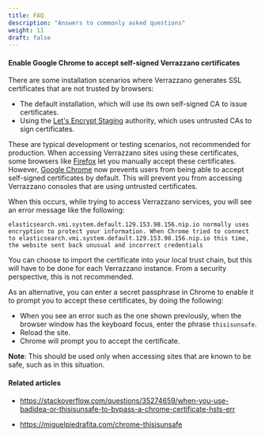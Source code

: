 ```yaml
---
title: FAQ
description: "Answers to commonly asked questions"
weight: 11
draft: false
---
```



#### Enable Google Chrome to accept self-signed Verrazzano certificates

There are some installation scenarios where Verrazzano generates SSL certificates that are not trusted by browsers:

* The default installation, which will use its own self-signed CA to issue certificates.
* Using the [Let's Encrypt Staging](https://letsencrypt.org/docs/staging-environment) authority, which uses untrusted CAs to sign certificates.

These are typical development or testing scenarios, not recommended for production.  When accessing Verrazzano sites
using these certificates, some browsers like [Firefox](https://www.mozilla.org/en-US/firefox/new/) let you manually
accept these certificates.  However, [Google Chrome](https://www.google.com/chrome) now prevents users from being able to accept
self-signed certificates by default. This will prevent you from accessing Verrazzano consoles that are using untrusted
certificates.

When this occurs, while trying to access Verrazzano services, you will see an error message like the following:

```
elasticsearch.vmi.system.default.129.153.98.156.nip.io normally uses encryption to protect your information. When Chrome tried to connect to elasticsearch.vmi.system.default.129.153.98.156.nip.io this time, the website sent back unusual and incorrect credentials
```

You can choose to import the certificate into your local trust chain, but this will have to be done for each Verrazzano
instance. From a security perspective, this is not recommended.

As an alternative, you can enter a secret passphrase in Chrome to enable it to prompt you to accept these certificates, by doing the following:

* When you see an error such as the one shown previously, when the browser window has the keyboard focus, enter the phrase `thisisunsafe`.
* Reload the site.
* Chrome will prompt you to accept the certificate.

**Note**: This should be used only when accessing sites that are known to be safe, such as in this situation.

#### Related articles

- https://stackoverflow.com/questions/35274659/when-you-use-badidea-or-thisisunsafe-to-bypass-a-chrome-certificate-hsts-err

- https://miguelpiedrafita.com/chrome-thisisunsafe
